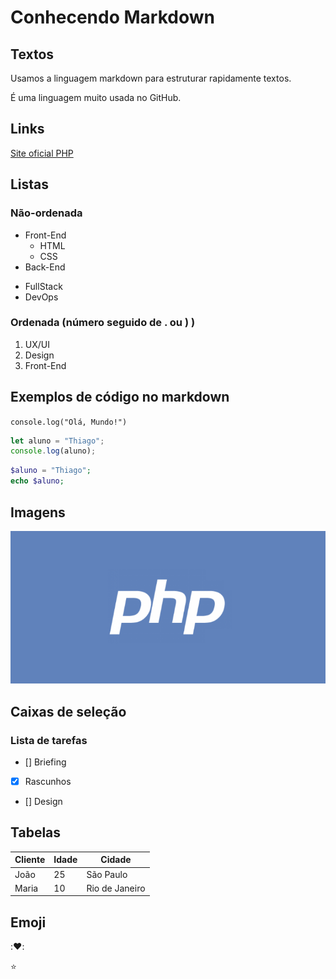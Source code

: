 # Conhecendo Markdown

## Textos
Usamos a linguagem markdown para estruturar rapidamente textos.

É uma linguagem muito usada no GitHub.

## Links
[Site oficial PHP](http://php.net)

## Listas

### Não-ordenada
- Front-End
    - HTML
    - CSS
- Back-End

* FullStack
* DevOps

### Ordenada (número seguido de . ou ) ) 
1) UX/UI
2) Design
3) Front-End

## Exemplos de código no markdown
`console.log("Olá, Mundo!")`
```javascript
let aluno = "Thiago";
console.log(aluno);
```

```php
$aluno = "Thiago";
echo $aluno;
```

## Imagens
![Logotipo PHP](php-logo.png)

## Caixas de seleção

### Lista de tarefas

- [] Briefing
- [x] Rascunhos
- [] Design

## Tabelas

Cliente | Idade | Cidade
---     | ---   | ---
João    | 25    | São Paulo
Maria   | 10    | Rio de Janeiro

## Emoji

::heart::

:star:

